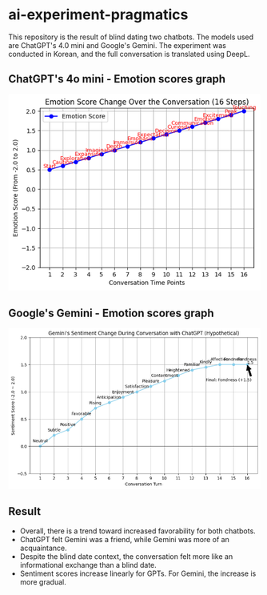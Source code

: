 # ai-experiment-pragmatics
This repository is the result of blind dating two chatbots. The models used are ChatGPT's 4.0 mini and Google's Gemini. The experiment was conducted in Korean, and the full conversation is translated using DeepL.

## ChatGPT's 4o mini - Emotion scores graph
![gpt_res](res_gpt.png)

## Google's Gemini - Emotion scores graph
![gemini_res](res_gemini.png)

## Result
- Overall, there is a trend toward increased favorability for both chatbots.
- ChatGPT felt Gemini was a friend, while Gemini was more of an acquaintance.
- Despite the blind date context, the conversation felt more like an informational exchange than a blind date.
- Sentiment scores increase linearly for GPTs. For Gemini, the increase is more gradual.

